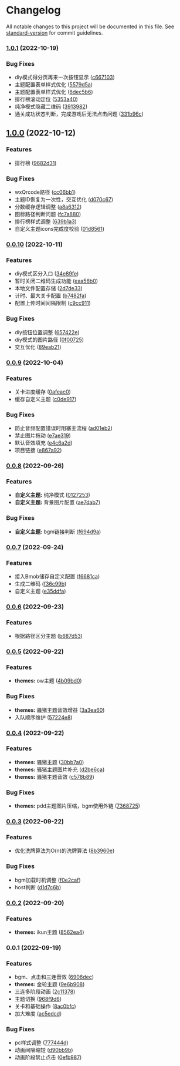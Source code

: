 # Changelog

All notable changes to this project will be documented in this file. See [standard-version](https://github.com/conventional-changelog/standard-version) for commit guidelines.

### [1.0.1](https://github.com/StreakingMan/solvable-sheep-game/compare/v1.0.0...v1.0.1) (2022-10-19)


### Bug Fixes

* diy模式得分页再来一次按钮显示 ([c667103](https://github.com/StreakingMan/solvable-sheep-game/commit/c6671038a831fd069b930303aa3bc841b5317571))
* 主题配置表单样式优化 ([5579d5a](https://github.com/StreakingMan/solvable-sheep-game/commit/5579d5a32e87a37c50d33621551dd39f7a0c74e5))
* 主题配置表单样式优化 ([8dec5b6](https://github.com/StreakingMan/solvable-sheep-game/commit/8dec5b6420b256ee6d87689d6790d4da81171913))
* 排行榜滚动定位 ([5353a40](https://github.com/StreakingMan/solvable-sheep-game/commit/5353a4041615589ac57d0cd8ce1ebca49372211c))
* 纯净模式隐藏二维码 ([3913982](https://github.com/StreakingMan/solvable-sheep-game/commit/3913982716d570d11afbeacdad8dd5d6d522eb37))
* 通关成功状态判断，完成游戏后无法点击问题 ([331b96c](https://github.com/StreakingMan/solvable-sheep-game/commit/331b96c8f0717bbb7912984b38cfde8622ea9bc6))

## [1.0.0](https://github.com/StreakingMan/solvable-sheep-game/compare/v0.0.10...v1.0.0) (2022-10-12)


### Features

* 排行榜 ([9682d31](https://github.com/StreakingMan/solvable-sheep-game/commit/9682d31c495d8c7229003e68b79a15430a4ecb68))


### Bug Fixes

* wxQrcode路径 ([cc06bb1](https://github.com/StreakingMan/solvable-sheep-game/commit/cc06bb14e3a89411478dc32e880a49ef692b2e3c))
* 主题ID恢复为一次性，交互优化 ([d070c67](https://github.com/StreakingMan/solvable-sheep-game/commit/d070c67d3f49d8dbf89d420b72d02896a2d49508))
* 分数缓存逻辑调整 ([a8a6312](https://github.com/StreakingMan/solvable-sheep-game/commit/a8a6312e2a5d67639f50e185407915d554d28127))
* 图标路径判断问题 ([fc7a880](https://github.com/StreakingMan/solvable-sheep-game/commit/fc7a8806078cf0c1c343830cb3c0a3ba3aa7cbf0))
* 排行榜样式调整 ([639b1a3](https://github.com/StreakingMan/solvable-sheep-game/commit/639b1a3db11d3f21d88e39e8408fadab7dfa4121))
* 自定义主题icons完成度校验 ([01d8561](https://github.com/StreakingMan/solvable-sheep-game/commit/01d85610ebb2f3dcc7da7b2fa038c168414fc49a))

### [0.0.10](https://github.com/StreakingMan/solvable-sheep-game/compare/v0.0.9...v0.0.10) (2022-10-11)


### Features

* diy模式区分入口 ([34e89fe](https://github.com/StreakingMan/solvable-sheep-game/commit/34e89fe2328637fea5dc8b1f7f388defe720ebc9))
* 暂时关闭二维码生成功能 ([eaa56b0](https://github.com/StreakingMan/solvable-sheep-game/commit/eaa56b00700c4f50efe0e2a4536240dffc73f33f))
* 本地文件配置存储 ([2d7de33](https://github.com/StreakingMan/solvable-sheep-game/commit/2d7de338faafc76c55cf9f90b84f2b6672460255))
* 计时、最大关卡配置 ([b7482fa](https://github.com/StreakingMan/solvable-sheep-game/commit/b7482fa209db447a92772644579aca75dfc6de79))
* 配置上传时间间隔限制 ([c9cc911](https://github.com/StreakingMan/solvable-sheep-game/commit/c9cc9114c32a5f1bd9e66aa089d9309a07588d54))


### Bug Fixes

* diy按钮位置调整 ([657422e](https://github.com/StreakingMan/solvable-sheep-game/commit/657422eb4fce3d169e594578e890cb15dbdc2e4c))
* diy模式的图片路径 ([0f00725](https://github.com/StreakingMan/solvable-sheep-game/commit/0f0072585b9af704c92fcef3e1ef5faef477f2e6))
* 交互优化 ([89eab21](https://github.com/StreakingMan/solvable-sheep-game/commit/89eab211e49652198e1a54f288aeb378728e3a87))

### [0.0.9](https://github.com/StreakingMan/solvable-sheep-game/compare/v0.0.8...v0.0.9) (2022-10-04)


### Features

* 关卡进度缓存 ([0afeac0](https://github.com/StreakingMan/solvable-sheep-game/commit/0afeac0f8716bef43d67dfb999de31ac4fed8f01))
* 缓存自定义主题 ([c0de917](https://github.com/StreakingMan/solvable-sheep-game/commit/c0de917641bd8ed08a5a4f1fda9c774770d879ec))


### Bug Fixes

* 防止音频配置错误时阻塞主流程 ([ad01eb2](https://github.com/StreakingMan/solvable-sheep-game/commit/ad01eb2dbb3519388c64ffe0cda8dddc457f0ce7))
* 禁止图片拖动 ([e7ae319](https://github.com/StreakingMan/solvable-sheep-game/commit/e7ae319ecfddb4f0726355e9003d9f9f5e0c304a))
* 默认音效填充 ([e4c6a2d](https://github.com/StreakingMan/solvable-sheep-game/commit/e4c6a2d584648b35735ede614a6f8683521e012e))
* 项目链接 ([e867a92](https://github.com/StreakingMan/solvable-sheep-game/commit/e867a927b3e2faa831f8c462af059874bb59db5b))

### [0.0.8](https://github.com/StreakingMan/solvable-sheep-game/compare/v0.0.7...v0.0.8) (2022-09-26)


### Features

* **自定义主题:** 纯净模式 ([0127253](https://github.com/StreakingMan/solvable-sheep-game/commit/0127253fddaa4236b14e6ff7306a7b9f5c840c49))
* **自定义主题:** 背景图片配置 ([ae7dab7](https://github.com/StreakingMan/solvable-sheep-game/commit/ae7dab752c067641b92890e3ec547e6ecd2f6b0c))


### Bug Fixes

* **自定义主题:** bgm链接判断 ([f694d9a](https://github.com/StreakingMan/solvable-sheep-game/commit/f694d9af726337360cffa348e1079c56ef6b15f5))

### [0.0.7](https://github.com/StreakingMan/solvable-sheep-game/compare/v0.0.6...v0.0.7) (2022-09-24)


### Features

* 接入Bmob储存自定义配置 ([f6681ca](https://github.com/StreakingMan/solvable-sheep-game/commit/f6681cabb0a6090848456352facd2f36772e506e))
* 生成二维码 ([f36c99b](https://github.com/StreakingMan/solvable-sheep-game/commit/f36c99b3858a2913b4383ba4dd58d144405f79ac))
* 自定义主题 ([e35ddfa](https://github.com/StreakingMan/solvable-sheep-game/commit/e35ddfa44e0e7ef87f5cec48b9c1404109c14584))

### [0.0.6](https://github.com/StreakingMan/solvable-sheep-game/compare/v0.0.5...v0.0.6) (2022-09-23)


### Features

* 根据路径区分主题 ([b687d53](https://github.com/StreakingMan/solvable-sheep-game/commit/b687d537332b1b51a7c40bf286d8858ed68f3c58))

### [0.0.5](https://github.com/StreakingMan/solvable-sheep-game/compare/v0.0.4...v0.0.5) (2022-09-22)


### Features

* **themes:** ow主题 ([4b09bd0](https://github.com/StreakingMan/solvable-sheep-game/commit/4b09bd08c7b6e4ef9f275c5e5d4af964ad245664))


### Bug Fixes

* **themes:** 骚猪主题音效增益 ([3a3ea60](https://github.com/StreakingMan/solvable-sheep-game/commit/3a3ea6037f549045008ddbda3dc5b45043f126a1))
* 入队顺序维护 ([57224e8](https://github.com/StreakingMan/solvable-sheep-game/commit/57224e8015ed17bc72a243eabffd0a4edff0850c))

### [0.0.4](https://github.com/StreakingMan/solvable-sheep-game/compare/v0.0.3...v0.0.4) (2022-09-22)


### Features

* **themes:** 骚猪主题 ([30bb7a0](https://github.com/StreakingMan/solvable-sheep-game/commit/30bb7a0277bfe83b9c6493b4fa98fa7baabcf06a))
* **themes:** 骚猪主题图片补充 ([d2be6ca](https://github.com/StreakingMan/solvable-sheep-game/commit/d2be6ca8a5223745029bcfccf54109056a007844))
* **themes:** 骚猪主题音效 ([c578b89](https://github.com/StreakingMan/solvable-sheep-game/commit/c578b897031b2b5dbcbda0fb5c2c38804636b50c))


### Bug Fixes

* **themes:** pdd主题图片压缩，bgm使用外链 ([7368725](https://github.com/StreakingMan/solvable-sheep-game/commit/7368725b5217705a780461d79e3eaf5340e9ebba))

### [0.0.3](https://github.com/StreakingMan/solvable-sheep-game/compare/v0.0.2...v0.0.3) (2022-09-22)


### Features

* 优化洗牌算法为O(n)的洗牌算法 ([8b3960e](https://github.com/StreakingMan/solvable-sheep-game/commit/8b3960e9762441246de2320252aceca505076e2c))


### Bug Fixes

* bgm加载时机调整 ([f0e2caf](https://github.com/StreakingMan/solvable-sheep-game/commit/f0e2caf7a7124981eef6bc4ff9ed7b459893c102))
* host判断 ([d1d7c6b](https://github.com/StreakingMan/solvable-sheep-game/commit/d1d7c6b2f06e3d67a4edf6cabc14a3fa419d5d93))

### [0.0.2](https://github.com/StreakingMan/solvable-sheep-game/compare/v0.0.1...v0.0.2) (2022-09-20)


### Features

* **themes:** ikun主题 ([8562ea4](https://github.com/StreakingMan/solvable-sheep-game/commit/8562ea4761e5d0d66c69de060d15664e1a582b99))

### 0.0.1 (2022-09-19)


### Features

* bgm、点击和三连音效 ([6906dec](https://github.com/StreakingMan/solvable-sheep-game/commit/6906dec65e5156280b189fa9ac367d10fca48cf9))
* **themes:** 金轮主题 ([9e6b908](https://github.com/StreakingMan/solvable-sheep-game/commit/9e6b9080e0d3f9c72d55391c078aa341d53df547))
* 三连多阶段动画 ([2c11378](https://github.com/StreakingMan/solvable-sheep-game/commit/2c113785fda9e6f8ba0acc0a794f0089f8acf9f5))
* 主题切换 ([968f9d6](https://github.com/StreakingMan/solvable-sheep-game/commit/968f9d6c3999f9a2845d658e5d5077694d129401))
* 关卡和基础操作 ([8ac0bfc](https://github.com/StreakingMan/solvable-sheep-game/commit/8ac0bfc592bfd799da12ec03211e40a37e0f77a5))
* 加大难度 ([ac5edcd](https://github.com/StreakingMan/solvable-sheep-game/commit/ac5edcd6aef1e75c63b1e28f4043c6ef946d17cb))


### Bug Fixes

* pc样式调整 ([777444d](https://github.com/StreakingMan/solvable-sheep-game/commit/777444d2cb2edc31b8bb96f96a655d6625f4ba59))
* 动画间隔缩短 ([d90bb9b](https://github.com/StreakingMan/solvable-sheep-game/commit/d90bb9b7172ea14f659a946e55f6f7158e6f30e1))
* 动画阶段禁止点击 ([0efb987](https://github.com/StreakingMan/solvable-sheep-game/commit/0efb987e0d065d5bd2274909ccfa82290ed5247c))

